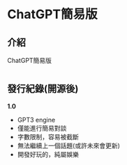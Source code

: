 # ChatGPT簡易版
 ## 介紹
 ChatGPT簡易版
# 
 ## 發行紀錄(開源後)
 **1.0**
- GPT3 engine
- 僅能進行簡易對談
- 字數限制，容易被截斷
- 無法繼續上一個話題(或許未來會更新)
- 開發好玩的，純屬娛樂
# 